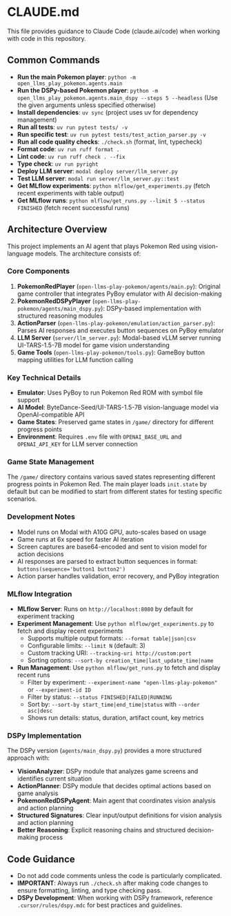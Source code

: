 # CLAUDE.md

This file provides guidance to Claude Code (claude.ai/code) when working with code in this repository.

## Common Commands

- **Run the main Pokemon player**: `python -m open_llms_play_pokemon.agents.main`
- **Run the DSPy-based Pokemon player**: `python -m open_llms_play_pokemon.agents.main_dspy --steps 5 --headless` (Use the given arguments unless specified otherwise)
- **Install dependencies**: `uv sync` (project uses uv for dependency management)
- **Run all tests**: `uv run pytest tests/ -v`
- **Run specific test**: `uv run pytest tests/test_action_parser.py -v`
- **Run all code quality checks**: `./check.sh` (format, lint, typecheck)
- **Format code**: `uv run ruff format .`
- **Lint code**: `uv run ruff check . --fix`
- **Type check**: `uv run pyright`
- **Deploy LLM server**: `modal deploy server/llm_server.py`
- **Test LLM server**: `modal run server/llm_server.py::test`
- **Get MLflow experiments**: `python mlflow/get_experiments.py` (fetch recent experiments with table output)
- **Get MLflow runs**: `python mlflow/get_runs.py --limit 5 --status FINISHED` (fetch recent successful runs)

## Architecture Overview

This project implements an AI agent that plays Pokemon Red using vision-language models. The architecture consists of:

### Core Components

1. **PokemonRedPlayer** (`open-llms-play-pokemon/agents/main.py`): Original game controller that integrates PyBoy emulator with AI decision-making
2. **PokemonRedDSPyPlayer** (`open-llms-play-pokemon/agents/main_dspy.py`): DSPy-based implementation with structured reasoning modules
3. **ActionParser** (`open-llms-play-pokemon/emulation/action_parser.py`): Parses AI responses and executes button sequences on PyBoy emulator
4. **LLM Server** (`server/llm_server.py`): Modal-based vLLM server running UI-TARS-1.5-7B model for game vision understanding
5. **Game Tools** (`open-llms-play-pokemon/tools.py`): GameBoy button mapping utilities for LLM function calling

### Key Technical Details

- **Emulator**: Uses PyBoy to run Pokemon Red ROM with symbol file support
- **AI Model**: ByteDance-Seed/UI-TARS-1.5-7B vision-language model via OpenAI-compatible API
- **Game States**: Preserved game states in `/game/` directory for different progress points
- **Environment**: Requires `.env` file with `OPENAI_BASE_URL` and `OPENAI_API_KEY` for LLM server connection

### Game State Management

The `/game/` directory contains various saved states representing different progress points in Pokemon Red. The main player loads `init.state` by default but can be modified to start from different states for testing specific scenarios.

### Development Notes

- Model runs on Modal with A10G GPU, auto-scales based on usage
- Game runs at 6x speed for faster AI iteration
- Screen captures are base64-encoded and sent to vision model for action decisions
- AI responses are parsed to extract button sequences in format: `buttons(sequence='button1 button2')`
- Action parser handles validation, error recovery, and PyBoy integration

### MLflow Integration

- **MLflow Server**: Runs on `http://localhost:8080` by default for experiment tracking
- **Experiment Management**: Use `python mlflow/get_experiments.py` to fetch and display recent experiments
  - Supports multiple output formats: `--format table|json|csv`
  - Configurable limits: `--limit N` (default: 3)
  - Custom tracking URI: `--tracking-uri http://custom:port`
  - Sorting options: `--sort-by creation_time|last_update_time|name`
- **Run Management**: Use `python mlflow/get_runs.py` to fetch and display recent runs
  - Filter by experiment: `--experiment-name "open-llms-play-pokemon"` or `--experiment-id ID`
  - Filter by status: `--status FINISHED|FAILED|RUNNING`
  - Sort by: `--sort-by start_time|end_time|status` with `--order asc|desc`
  - Shows run details: status, duration, artifact count, key metrics

### DSPy Implementation

The DSPy version (`agents/main_dspy.py`) provides a more structured approach with:

- **VisionAnalyzer**: DSPy module that analyzes game screens and identifies current situation
- **ActionPlanner**: DSPy module that decides optimal actions based on game analysis
- **PokemonRedDSPyAgent**: Main agent that coordinates vision analysis and action planning
- **Structured Signatures**: Clear input/output definitions for vision analysis and action planning
- **Better Reasoning**: Explicit reasoning chains and structured decision-making process

## Code Guidance

- Do not add code comments unless the code is particularly complicated.
- **IMPORTANT**: Always run `./check.sh` after making code changes to ensure formatting, linting, and type checking pass.
- **DSPy Development**: When working with DSPy framework, reference `.cursor/rules/dspy.mdc` for best practices and guidelines.
